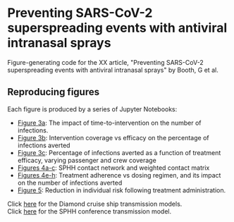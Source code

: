 # Preventing SARS-CoV-2 superspreading events with antiviral intranasal sprays
 Figure-generating code for the XX article, "Preventing SARS-CoV-2 superspreading events with antiviral intranasal sprays" by Booth, G et al.

## Reproducing figures
Each figure is produced by a series of Jupyter Notebooks:

* [Figure 3a](cruiseship/simulation/figure3a_intervention_time.ipynb): The impact of time-to-intervention on the number of infections.
* [Figure 3b](cruiseship/simulation/figure3b_coverage_efficacy.ipynb): Intervention coverage vs efficacy on the percentage of infections averted
* [Figure 3c](cruiseship/simulation/figure3c_efficacy_scenario.ipynb): Percentage of infections averted as a function of treatment efficacy, varying passenger and crew coverage
* [Figures 4a-c](conference/simulation/figure4a-c_network.ipynb): SPHH contact network and weighted contact matrix
* [Figures 4e-h](conference/simulation/figure4e-h_infections_averted.ipynb): Treatment adherence vs dosing regimen, and its impact on the number of infections averted
* [Figure 5](conference/simulation/figure5_protected_vs_unprotected.ipynb): Reduction in individual risk following treatment administration.

Click [here](cruiseship/models) for the Diamond cruise ship transmission models. <br />
Click [here](conference/models/conference_model.py) for the SPHH conference transmission model.
